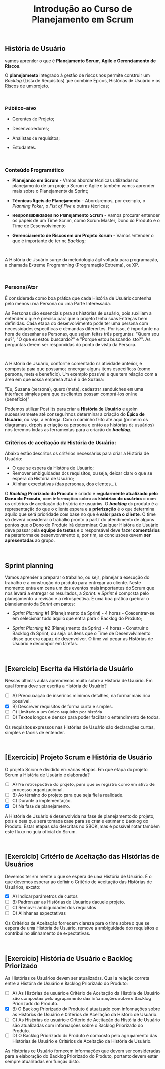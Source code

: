 <div align="center">

# Introdução ao Curso de Planejamento em Scrum

</div>

<br>

## História de Usuário

vamos aprender o que é **Planejamento Scrum, Agile e Gerenciamento de Riscos**.

O **planejamento** integrado à gestão de riscos nos permite construir um *Backlog* (Lista de Requisitos) que combine Épicos, Histórias de Usuário e os Riscos de um projeto.

<br>

### Público-alvo

- Gerentes de Projeto;

- Desenvolvedores;

- Analistas de requisitos;

- Estudantes.

<br>

### Conteúdo Programático

- **Planejando em Scrum** - Vamos abordar técnicas utilizadas no planejamento de um projeto Scrum e Agile e também vamos aprender mais sobre o Planejamento da Sprint;

- **Técnicas Ágeis de Planejamento** - Abordaremos, por exemplo, o *Planning Poker*, o *Fist of Five* e outras técnicas;

- **Responsabilidades no Planejamento Scrum** - Vamos procurar entender os papéis de um Time Scrum, como Scrum Master, Dono do Produto e o Time de Desenvolvimento;

- **Gerenciamento de Riscos em um Projeto Scrum** - Vamos entender o que é importante de ter no *Backlog*;

<br>

A História de Usuário surge da metodologia ágil voltada para programação, a chamada Extreme Programming (Programação Extrema), ou XP.

<br>

### Persona/Ator

É considerada como boa prática que cada História de Usuário contenha pelo menos uma Persona ou uma Parte Interessada.

As Personas são essenciais para as histórias de usuário, pois auxiliam a entender o que é preciso para que o projeto tenha suas Entregas bem definidas. Cada etapa do desenvolvimento pode ter uma persona com necessidades específicas e demandas diferentes. Por isso, é importante na hora de desenhar as Personas, que sejam feitas três perguntas: "Quem sou eu?", "O que eu estou buscando?" e "Porque estou buscando isto?". As perguntas devem ser respondidas do ponto de vista da Persona.

<br>

A História de Usuário, conforme comentado na atividade anterior, é composta para que possamos enxergar alguns itens específicos (como persona, meta e benefício). Um exemplo possível e que tem relação com a área em que nossa empresa atua é o de Suzana:  

"Eu, Suzana (persona), quero (meta), cadastrar sanduíches em uma interface simples para que os clientes possam comprá-los online (benefício)"

Podemos utilizar Post Its para criar a **História de Usuário** e assim sucessivamente até conseguirmos determinar a criação do **Épico de Usuário**, ou seja, a entrega. Com o caminho feito até aqui (primeiro os diagramas, depois a criação da persona e então as histórias de usuários) nós teremos todas as ferramentas para a criação do ***backlog***.

### Critérios de aceitação da História de Usuário:

Abaixo estão descritos os critérios necessários para criar a História de Usuário:

- O que se espera da História de Usuário;
- Remover ambiguidades dos requisitos, ou seja, deixar claro o que se espera da História de Usuário;
- Alinhar expectativas (das personas, dos clientes...).

O ***Backlog* Priorizado do Produto** é criado e **regularmente atualizado pelo Dono do Produto**, com informações sobre as **histórias de usuários** e com os critérios de aceitação da história de usuários.  O ***backlog*** do produto é a representação do que o cliente espera e a **priorização** é o que determina aquilo que será prioridade com base no que é **valor para o cliente**. O time só deverá considerar o trabalho pronto a partir do atendimento de alguns pontos que o Dono do Produto irá determinar. Qualquer História de Usuário deve passar pela **equipe de testes** e o responsável deve fazer **comentários** na plataforma de desenvolvimento e, por fim, as conclusões devem **ser apresentadas** ao grupo.

<br>

## Sprint planning

Vamos aprender a preparar o trabalho, ou seja, planejar a execução do trabalho e a construção do produto para entregar ao cliente. Neste momento entra em cena um dos eventos mais importantes do Scrum que nos levará a entregar os resultados, a *Sprint*. A *Sprint* é composta pelo planejamento, a revisão e a retrospectiva. É uma boa prática quebrar o planejamento da *Sprint* em partes:

 - *Sprint Planning* #1 (Planejamento da Sprint) - 4 horas - Concentrar-se em selecionar tudo aquilo que entra para o Backlog do Produto;

 - *Sprint Planning* #2 (Planejamento da Sprint) - 4 horas - Construir o Backlog da Sprint, ou seja, os itens que o Time de Desenvolvimento disse que era capaz de desenvolver. O time vai pegar as Histórias de Usuário e decompor em tarefas.

 <br>

 ## [Exercício] Escrita da História de Usuário

 Nessas últimas aulas aprendemos muito sobre a História de Usuário. Em qual forma deve ser escrita a História de Usuário?

- [ ] A) Preocupação de inserir os mínimos detalhes, na formar mais rica possível.
- [x] B) Descrever requisitos de forma curta e simples.
- [ ] C) Limitado a um único requisito por história.
- [ ] D) Textos longos e densos para poder facilitar o entendimento de todos.

Os requisitos expressos nas Histórias de Usuário são declarações curtas, simples e fáceis de entender.

<br>

## [Exercício] Projeto Scrum e História de Usuário

O projeto Scrum é dividido em várias etapas. Em que etapa do projeto Scrum a História de Usuário é elaborada?

- [ ] A) Na retrospectiva do projeto, para que se registre como um ativo de processo organizacional.
- [ ] B) Ao término do projeto para que seja fiel a realidade.
- [ ] C) Durante a implementação.
- [x] D) Na fase de planejamento.

A História de Usuário é desenvolvida na fase de planejamento do projeto, pois é dela que será tomada base para se criar e estimar o Backlog do Produto. Estas etapas são descritas no SBOK, mas é possível notar também este fluxo no guia oficial do Scrum.

<br>

## [Exercício] Critério de Aceitação das Histórias de Usuários

Devemos ter em mente o que se espera de uma História de Usuário. É o que devemos esperar ao definir o Critério de Aceitação das Histórias de Usuários, exceto:

- [x] A) Indicar parâmetros de custos
- [ ] B) Padronizar as Histórias de Usuários daquele projeto.
- [ ] C) Remover ambiguidades dos requisitos
- [ ] D) Alinhar as expectativas

Os Critérios de Aceitação fornecem clareza para o time sobre o que se espera de uma História de Usuário, remove a ambiguidade dos requisitos e contribui no alinhamento de expectativas.

<br>

## [Exercício] História de Usuário e Backlog Priorizado

As Histórias de Usuários devem ser atualizadas. Qual a relação correta entre a História de Usuário e Backlog Priorizado do Produto:

- [ ] A) As Histórias de usuário e Critério de Aceitação da História de Usuário são compostas pelo agrupamento das informações sobre o Backlog Priorizado do Produto.
- [x] B) O Backlog Priorizado do Produto é atualizado com informações sobre as Histórias de Usuário e Critérios de Aceitação da História de Usuário.
- [ ] C) As Histórias de usuário e Critério de Aceitação da História de Usuário são atualizadas com informações sobre o Backlog Priorizado do Produto.
- [ ] D) O Backlog Priorizado do Produto é composto pelo agrupamento das Histórias de Usuário e Critérios de Aceitação da História de Usuário.

As Histórias de Usuário fornecem informações que devem ser consideradas para a elaboração do Backlog Priorizado do Produto, portanto devem estar sempre atualizadas em função disto.